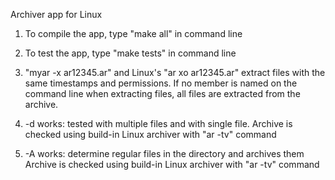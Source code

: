 Archiver app for Linux

1. To compile the app, type "make all" in command line

2. To test the app, type "make tests" in command line

3. "myar -x ar12345.ar" and Linux's "ar xo ar12345.ar" extract files
with the same timestamps and permissions.
If no member is named on the command line when extracting files,
all files are extracted from the archive.

4. -d works: tested with multiple files and with single file. 
Archive is checked using build-in Linux archiver with "ar -tv" command

5. -A works: determine regular files in the directory and archives them
Archive is checked using build-in Linux archiver with "ar -tv" command
